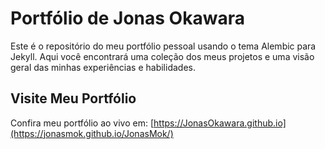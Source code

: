 # Portfólio de Jonas Okawara

Este é o repositório do meu portfólio pessoal usando o tema Alembic para Jekyll. Aqui você encontrará uma coleção dos meus projetos e uma visão geral das minhas experiências e habilidades.

## Visite Meu Portfólio

Confira meu portfólio ao vivo em: [https://JonasOkawara.github.io](https://jonasmok.github.io/JonasMok/)

